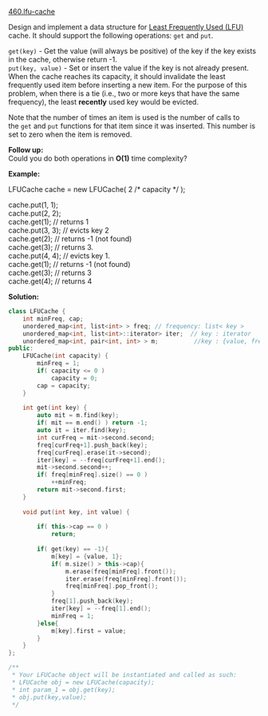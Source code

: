 [460.lfu-cache](https://leetcode.com/problems/lfu-cache/)  

Design and implement a data structure for [Least Frequently Used (LFU)](https://en.wikipedia.org/wiki/Least_frequently_used) cache. It should support the following operations: `get` and `put`.

`get(key)` - Get the value (will always be positive) of the key if the key exists in the cache, otherwise return -1.  
`put(key, value)` - Set or insert the value if the key is not already present. When the cache reaches its capacity, it should invalidate the least frequently used item before inserting a new item. For the purpose of this problem, when there is a tie (i.e., two or more keys that have the same frequency), the least **recently** used key would be evicted.

Note that the number of times an item is used is the number of calls to the `get` and `put` functions for that item since it was inserted. This number is set to zero when the item is removed.

**Follow up:**  
Could you do both operations in **O(1)** time complexity?

**Example:**

  
LFUCache cache = new LFUCache( 2 /\* capacity \*/ );  
  
cache.put(1, 1);  
cache.put(2, 2);  
cache.get(1);       // returns 1  
cache.put(3, 3);    // evicts key 2  
cache.get(2);       // returns -1 (not found)  
cache.get(3);       // returns 3.  
cache.put(4, 4);    // evicts key 1.  
cache.get(1);       // returns -1 (not found)  
cache.get(3);       // returns 3  
cache.get(4);       // returns 4  



**Solution:**  

```cpp
class LFUCache {
    int minFreq, cap;
    unordered_map<int, list<int> > freq; // frequency: list< key > 
    unordered_map<int, list<int>::iterator> iter;  // key : iterator
    unordered_map<int, pair<int, int> > m;          //key : {value, frequency }
public:
    LFUCache(int capacity) {
        minFreq = 1;
        if( capacity <= 0 )
            capacity = 0;
        cap = capacity;
    }
    
    int get(int key) {
        auto mit = m.find(key);
        if( mit == m.end() ) return -1;
        auto it = iter.find(key);
        int curFreq = mit->second.second;
        freq[curFreq+1].push_back(key);
        freq[curFreq].erase(it->second);
        iter[key] = --freq[curFreq+1].end();
        mit->second.second++;
        if( freq[minFreq].size() == 0 )
            ++minFreq;
        return mit->second.first;
    }
    
    void put(int key, int value) {
        
        if( this->cap == 0 )
            return;
        
        if( get(key) == -1){
            m[key] = {value, 1};
            if( m.size() > this->cap){
                m.erase(freq[minFreq].front());
                iter.erase(freq[minFreq].front());
                freq[minFreq].pop_front();
            }
            freq[1].push_back(key);
            iter[key] = --freq[1].end();
            minFreq = 1;
        }else{
            m[key].first = value;
        }
    }
};

/**
 * Your LFUCache object will be instantiated and called as such:
 * LFUCache obj = new LFUCache(capacity);
 * int param_1 = obj.get(key);
 * obj.put(key,value);
 */
```
      